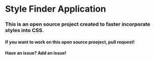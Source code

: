 # Style Finder Application

### This is an open source project created to faster incorporate styles into CSS.

#### If you want to work on this open source proeject, pull request! 
#### Have an issue? Add an issue!
